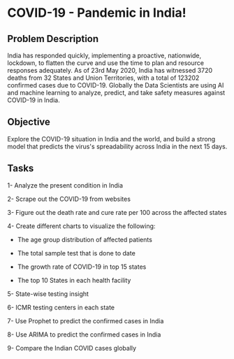 # COVID-19 - Pandemic in India!
## Problem Description
India has responded quickly, implementing a proactive, nationwide, lockdown, to flatten the curve and use the time to plan and resource responses adequately. As of 23rd May 2020, India has witnessed 3720 deaths from 32 States and Union Territories, with a total of 123202 confirmed cases due to COVID-19. Globally the Data Scientists are using AI and machine learning to analyze, predict, and take safety measures against COVID-19 in India.

## Objective
Explore the COVID-19 situation in India and the world, and build a strong model that predicts the virus's spreadability across India in the next 15 days.

## Tasks
1- Analyze the present condition in India

2- Scrape out the COVID-19 from websites

3- Figure out the death rate and cure rate per 100 across the affected states

4- Create different charts to visualize the following:

* The age group distribution of affected patients

* The total sample test that is done to date

* The growth rate of COVID-19 in top 15 states
* The top 10 States in each health facility

5- State-wise testing insight

6- ICMR testing centers in each state

7- Use Prophet to predict the confirmed cases in India

8- Use ARIMA to predict the confirmed cases in India

9- Compare the Indian COVID cases globally
